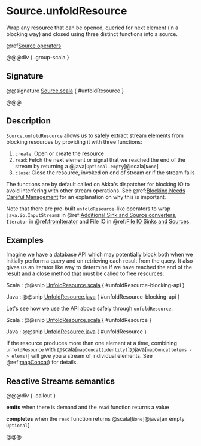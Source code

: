 # Source.unfoldResource

Wrap any resource that can be opened, queried for next element (in a blocking way) and closed using three distinct functions into a source.

@ref[Source operators](../index.md#source-operators)

@@@div { .group-scala }

## Signature

@@signature [Source.scala](/akka-stream/src/main/scala/akka/stream/scaladsl/Source.scala) { #unfoldResource }

@@@

## Description

`Source.unfoldResource` allows us to safely extract stream elements from blocking resources by providing it with three functions: 

1. `create`: Open or create the resource
1. `read`: Fetch the next element or signal that we reached the end of the stream by returning a @java[`Optional.empty`]@scala[`None`]
1. `close`: Close the resource, invoked on end of stream or if the stream fails

The functions are by default called on Akka's dispatcher for blocking IO to avoid interfering with other stream operations. 
See @ref:[Blocking Needs Careful Management](/typed/dispatchers.md#blocking-needs-careful-management) for an explanation on why this is important.

Note that there are pre-built `unfoldResource`-like operators to wrap `java.io.InputStream`s in 
@ref:[Additional Sink and Source converters](../index.md#additional-sink-and-source-converters), 
`Iterator` in @ref:[fromIterator](fromIterator.md) and File IO in @ref:[File IO Sinks and Sources](../index.md#file-io-sinks-and-sources).

## Examples

Imagine we have a database API which may potentially block both when we initially perform a query and 
on retrieving each result from the query. It also gives us an iterator like way to determine if we have reached
the end of the result and a close method that must be called to free resources:

Scala
:   @@snip [UnfoldResource.scala](/akka-docs/src/test/scala/docs/stream/operators/source/UnfoldResource.scala) { #unfoldResource-blocking-api }

Java
:   @@snip [UnfoldResource.java](/akka-docs/src/test/java/jdocs/stream/operators/source/UnfoldResource.java) { #unfoldResource-blocking-api }



Let's see how we use the API above safely through `unfoldResource`:

Scala
:   @@snip [UnfoldResource.scala](/akka-docs/src/test/scala/docs/stream/operators/source/UnfoldResource.scala) { #unfoldResource }

Java
:   @@snip [UnfoldResource.java](/akka-docs/src/test/java/jdocs/stream/operators/source/UnfoldResource.java) { #unfoldResource }

If the resource produces more than one element at a time, combining `unfoldResource` with 
@scala[`mapConcat(identity)`]@java[`mapConcat(elems -> elems)`] will give you a stream of individual elements.
See @ref:[mapConcat](../Source-or-Flow/mapConcat.md)) for details.

## Reactive Streams semantics

@@@div { .callout }

**emits** when there is demand and the `read` function returns a value

**completes** when the `read` function returns @scala[`None`]@java[an empty `Optional`]

@@@
